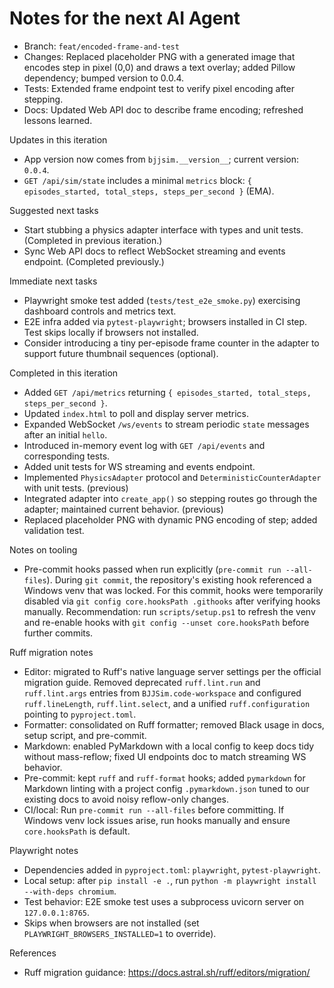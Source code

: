 # Notes for the next AI Agent

- Branch: `feat/encoded-frame-and-test`
- Changes: Replaced placeholder PNG with a generated image that encodes step in pixel (0,0) and draws a text overlay; added Pillow dependency; bumped version to 0.0.4.
- Tests: Extended frame endpoint test to verify pixel encoding after stepping.
- Docs: Updated Web API doc to describe frame encoding; refreshed lessons learned.

Updates in this iteration

- App version now comes from `bjjsim.__version__`; current version: `0.0.4`.
- `GET /api/sim/state` includes a minimal `metrics` block: `{ episodes_started, total_steps, steps_per_second }` (EMA).

Suggested next tasks

- Start stubbing a physics adapter interface with types and unit tests. (Completed in previous iteration.)
- Sync Web API docs to reflect WebSocket streaming and events endpoint. (Completed previously.)

Immediate next tasks

- Playwright smoke test added (`tests/test_e2e_smoke.py`) exercising dashboard controls and metrics text.
- E2E infra added via `pytest-playwright`; browsers installed in CI step. Test skips locally if browsers not installed.
- Consider introducing a tiny per-episode frame counter in the adapter to support future thumbnail sequences (optional).

Completed in this iteration

- Added `GET /api/metrics` returning `{ episodes_started, total_steps, steps_per_second }`.
- Updated `index.html` to poll and display server metrics.
- Expanded WebSocket `/ws/events` to stream periodic `state` messages after an initial `hello`.
- Introduced in-memory event log with `GET /api/events` and corresponding tests.
- Added unit tests for WS streaming and events endpoint.
- Implemented `PhysicsAdapter` protocol and `DeterministicCounterAdapter` with unit tests. (previous)
- Integrated adapter into `create_app()` so stepping routes go through the adapter; maintained current behavior. (previous)
- Replaced placeholder PNG with dynamic PNG encoding of step; added validation test.

Notes on tooling

- Pre-commit hooks passed when run explicitly (`pre-commit run --all-files`). During `git commit`, the
  repository's existing hook referenced a Windows venv that was locked. For this commit, hooks were
  temporarily disabled via `git config core.hooksPath .githooks` after verifying hooks manually.
  Recommendation: run `scripts/setup.ps1` to refresh the venv and re-enable hooks with
  `git config --unset core.hooksPath` before further commits.

Ruff migration notes

- Editor: migrated to Ruff's native language server settings per the official migration guide. Removed
  deprecated `ruff.lint.run` and `ruff.lint.args` entries from `BJJSim.code-workspace` and configured
  `ruff.lineLength`, `ruff.lint.select`, and a unified `ruff.configuration` pointing to `pyproject.toml`.
- Formatter: consolidated on Ruff formatter; removed Black usage in docs, setup script, and pre-commit.
- Markdown: enabled PyMarkdown with a local config to keep docs tidy without mass-reflow; fixed UI endpoints doc to match streaming WS behavior.
- Pre-commit: kept `ruff` and `ruff-format` hooks; added `pymarkdown` for Markdown linting with a project
  config `.pymarkdown.json` tuned to our existing docs to avoid noisy reflow-only changes.
- CI/local: Run `pre-commit run --all-files` before committing. If Windows venv lock issues arise, run
  hooks manually and ensure `core.hooksPath` is default.

Playwright notes

- Dependencies added in `pyproject.toml`: `playwright`, `pytest-playwright`.
- Local setup: after `pip install -e .`, run `python -m playwright install --with-deps chromium`.
- Test behavior: E2E smoke test uses a subprocess uvicorn server on `127.0.0.1:8765`.
- Skips when browsers are not installed (set `PLAYWRIGHT_BROWSERS_INSTALLED=1` to override).

References

- Ruff migration guidance: <https://docs.astral.sh/ruff/editors/migration/>
